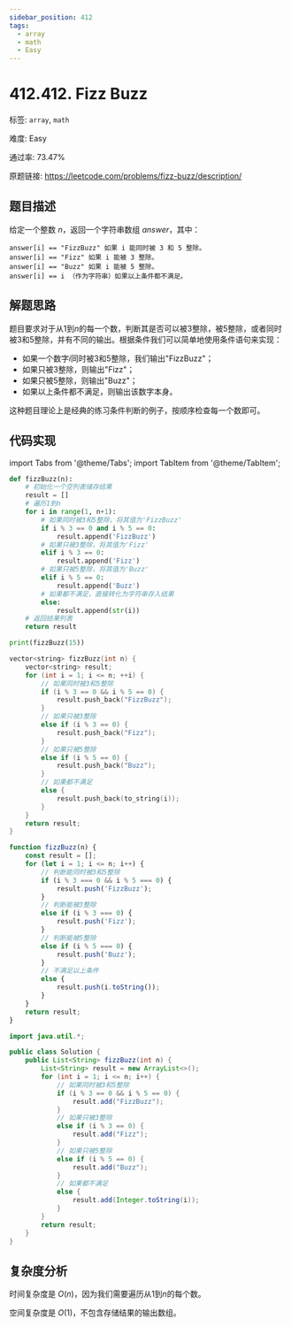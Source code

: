 ```yaml
---
sidebar_position: 412
tags:
  - array
  - math
  - Easy
---
```


# 412.412. Fizz Buzz

标签: `array`, `math`

难度: Easy

通过率: 73.47%

原题链接: https://leetcode.com/problems/fizz-buzz/description/

## 题目描述
给定一个整数 $n$，返回一个字符串数组 $answer$，其中：
```
answer[i] == "FizzBuzz" 如果 i 能同时被 3 和 5 整除。
answer[i] == "Fizz" 如果 i 能被 3 整除。
answer[i] == "Buzz" 如果 i 能被 5 整除。
answer[i] == i （作为字符串）如果以上条件都不满足。
```

## 解题思路
题目要求对于从1到$n$的每一个数，判断其是否可以被3整除，被5整除，或者同时被3和5整除，并有不同的输出。根据条件我们可以简单地使用条件语句来实现：
- 如果一个数字$i$同时被3和5整除，我们输出"FizzBuzz"；
- 如果只被3整除，则输出"Fizz"；
- 如果只被5整除，则输出"Buzz"；
- 如果以上条件都不满足，则输出该数字本身。

这种题目理论上是经典的练习条件判断的例子，按顺序检查每一个数即可。

## 代码实现
import Tabs from '@theme/Tabs';
import TabItem from '@theme/TabItem';

<Tabs>
<TabItem value="python" label="Python">

```python
def fizzBuzz(n):
    # 初始化一个空列表储存结果
    result = []
    # 遍历1到n
    for i in range(1, n+1):
        # 如果同时被3和5整除，将其值为'FizzBuzz'
        if i % 3 == 0 and i % 5 == 0:
            result.append('FizzBuzz')
        # 如果只被3整除，将其值为'Fizz'
        elif i % 3 == 0:
            result.append('Fizz')
        # 如果只被5整除，将其值为'Buzz'
        elif i % 5 == 0:
            result.append('Buzz')
        # 如果都不满足，直接转化为字符串存入结果
        else:
            result.append(str(i))
    # 返回结果列表
    return result

print(fizzBuzz(15))
```

</TabItem>
<TabItem value="cpp" label="C++">

```cpp
vector<string> fizzBuzz(int n) {
    vector<string> result;
    for (int i = 1; i <= n; ++i) {
        // 如果同时被3和5整除
        if (i % 3 == 0 && i % 5 == 0) {
            result.push_back("FizzBuzz");
        }
        // 如果只被3整除
        else if (i % 3 == 0) {
            result.push_back("Fizz");
        }
        // 如果只被5整除
        else if (i % 5 == 0) {
            result.push_back("Buzz");
        }
        // 如果都不满足
        else {
            result.push_back(to_string(i));
        }
    }
    return result;
}
```

</TabItem>
<TabItem value="javascript" label="JavaScript">

```javascript
function fizzBuzz(n) {
    const result = [];
    for (let i = 1; i <= n; i++) {
        // 判断能同时被3和5整除
        if (i % 3 === 0 && i % 5 === 0) {
            result.push('FizzBuzz');
        } 
        // 判断能被3整除
        else if (i % 3 === 0) {
            result.push('Fizz');
        } 
        // 判断能被5整除
        else if (i % 5 === 0) {
            result.push('Buzz');
        } 
        // 不满足以上条件
        else {
            result.push(i.toString());
        }
    }
    return result;
}
```

</TabItem>
<TabItem value="java" label="Java">

```java
import java.util.*;

public class Solution {
    public List<String> fizzBuzz(int n) {
        List<String> result = new ArrayList<>();
        for (int i = 1; i <= n; i++) {
            // 如果同时被3和5整除
            if (i % 3 == 0 && i % 5 == 0) {
                result.add("FizzBuzz");
            }
            // 如果只被3整除
            else if (i % 3 == 0) {
                result.add("Fizz");
            }
            // 如果只被5整除
            else if (i % 5 == 0) {
                result.add("Buzz");
            }
            // 如果都不满足
            else {
                result.add(Integer.toString(i));
            }
        }
        return result;
    }
}
```

</TabItem>
</Tabs>

## 复杂度分析
时间复杂度是 $O(n)$，因为我们需要遍历从1到$n$的每个数。  
  
空间复杂度是 $O(1)$，不包含存储结果的输出数组。
